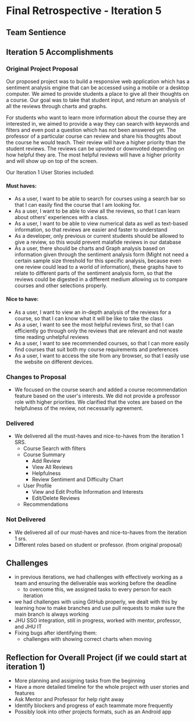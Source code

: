 # Final Retrospective - Iteration 5 
## Team Sentience

## __Iteration 5 Accomplishments__
### Original Project Proposal
Our proposed project was to build a responsive web application which has a sentiment analysis engine that can be accessed using a mobile or a desktop computer. We aimed to provide students a place to give all their thoughts on a course. Our goal was to take that student input, and return an analysis of all the reviews through charts and graphs.

For students who want to learn more information about the course they are interested in, we aimed to provide a way they can search with keywords and filters and even post a question which has not been answered yet. The professor of a particular course can review and share his thoughts about the course he would teach. Their review will have a higher priority than the student reviews. The reviews can be upvoted or downvoted depending on how helpful they are. The most helpful reviews will have a higher priority and will show up on top of the screen.

Our Iteration 1 User Stories included:  
#### Must haves:
- As a user, I want to be able to search for courses using a search bar so that I can easily find the course that I am looking for.
- As a user, I want to be able to view all the reviews, so that I can learn about others’ experiences with a class.
- As a user, I want to be able to view numerical data as well as text-based information, so that reviews are easier and faster to understand
- As a developer, only previous or current students should be allowed to give a review, so this would prevent malafide reviews in our database
- As a user, there should be charts and Graph analysis based on information given through the sentiment analysis form (Might not need a certain sample size threshold for this specific analysis, because even one review could lead to a world of information), these graphs have to relate to different parts of the sentiment analysis form, so that the reviews could be digested in a different medium allowing us to compare courses and other selections properly.

#### Nice to have:
- As a user, I want to view an in-depth analysis of the reviews for a course, so that I can know what it will be like to take the class
- As a user, I want to see the most helpful reviews first, so that I can efficiently go through only the reviews that are relevant and not waste time reading unhelpful reviews
- As a user, I want to see recommended courses, so that I can more easily find courses that suit both my course requirements and preferences
- As a user, I want to access the site from any browser, so that I easily use the website on different devices.

### Changes to Proposal
- We focused on the course search and added a course recommendation feature based on the user's interests. We did not provide a professor role with higher priorities. We clarified that the votes are based on the helpfulness of the review, not necessarily agreement.

### Delivered
- We delivered all the must-haves and nice-to-haves from the iteration 1 SRS.
    - Course Search with filters
    - Course Summary
        - Add Review
        - View All Reviews
        - Helpfulness
        - Review Sentiment and Difficulty Chart
    - User Profile
        - View and Edit Profile Information and Interests
        - Edit/Delete Reviews
    - Recommendations

### Not Delivered
- We delivered all of our must-haves and nice-to-haves from the iteration 1 srs.
- Different roles based on student or professor. (from original proposal)

## Challenges
- in previous iterations, we had challenges with effectively working as a team and ensuring the deliverable was working before the deadline
    - to overcome this, we assigned tasks to every person for each iteration
- we had challenges with using GitHub properly, we dealt with this by learning how to make branches and use pull requests to make sure the main branch is always working
- JHU SSO integration, still in progress, worked with mentor, professor, and JHU IT
- Fixing bugs after identifying them:
    - challenges with showing correct charts when moving

## Reflection for Overall Project (if we could start at iteration 1)
- More planning and assigning tasks from the beginning 
- Have a more detailed timeline for the whole project with user stories and features
- Ask Mentor and Professor for help right away 
- Identify blockers and progress of each teammate more frequently 
- Possibly look into other projects formats, such as an Android app